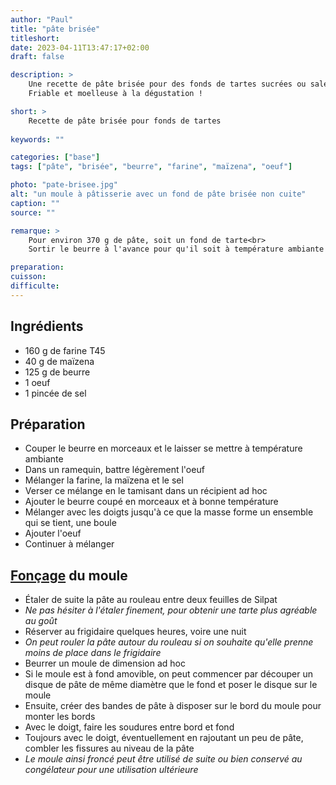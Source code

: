 ```yaml
---
author: "Paul"
title: "pâte brisée"
titleshort:
date: 2023-04-11T13:47:17+02:00
draft: false

description: >
    Une recette de pâte brisée pour des fonds de tartes sucrées ou salée.<br>
    Friable et moelleuse à la dégustation !

short: >
    Recette de pâte brisée pour fonds de tartes
    
keywords: ""

categories: ["base"]
tags: ["pâte", "brisée", "beurre", "farine", "maïzena", "oeuf"]

photo: "pate-brisee.jpg"
alt: "un moule à pâtisserie avec un fond de pâte brisée non cuite"
caption: ""
source: ""

remarque: >
    Pour environ 370 g de pâte, soit un fond de tarte<br>
    Sortir le beurre à l'avance pour qu'il soit à température ambiante

preparation: 
cuisson: 
difficulte:
---
```



## Ingrédients
- 160 g de farine T45
- 40 g de maïzena
- 125 g de beurre
- 1 oeuf
- 1 pincée de sel
## Préparation
- Couper le beurre en morceaux et le laisser se mettre à température ambiante
- Dans un ramequin, battre légèrement l'oeuf
- Mélanger la farine, la maïzena et le sel
- Verser ce mélange en le tamisant dans un récipient ad hoc
- Ajouter le beurre coupé en morceaux et à bonne température
- Mélanger avec les doigts jusqu'à ce que la masse forme un ensemble qui se tient, une boule
- Ajouter l'oeuf
- Continuer à mélanger
## [Fonçage](https://chefsimon.com/gourmets/chef-simon/recettes/foncer-un-cercle-a-patisserie) du moule
- Étaler de suite la pâte au rouleau entre deux feuilles de Silpat
- *Ne pas hésiter à l'étaler finement, pour obtenir une tarte plus agréable au goût*
- Réserver au frigidaire quelques heures, voire une nuit
- *On peut rouler la pâte autour du rouleau si on souhaite qu'elle prenne moins de place dans le frigidaire*
- Beurrer un moule de dimension ad hoc
- Si le moule est à fond amovible, on peut commencer par découper un disque de pâte de même diamètre que le fond et poser le disque sur le moule
- Ensuite, créer des bandes de pâte à disposer sur le bord du moule pour monter les bords
- Avec le doigt, faire les soudures entre bord et fond
- Toujours avec le doigt, éventuellement en rajoutant un peu de pâte, combler les fissures au niveau de la pâte
- *Le moule ainsi froncé peut être utilisé de suite ou bien conservé au congélateur pour une utilisation ultérieure*
